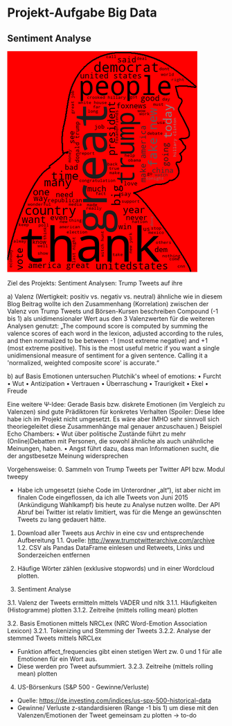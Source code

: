 # Projekt-Aufgabe Big Data
## Sentiment Analyse

![alt text](https://github.com/skrause-data/trump_tweets/blob/master/wordcloud.png)



Ziel des Projekts:
Sentiment Analysen: Trump Tweets auf ihre 

a) Valenz (Wertigkeit: positiv vs. negativ vs. neutral)
ähnliche wie in diesem Blog Beitrag wollte ich den Zusammenhang (Korrelation) zwischen der Valenz von Trump Tweets und Börsen-Kursen beschreiben
Compound (-1 bis 1) als unidimensionaler Wert aus den 3 Valenzwerten für die weiteren Analysen genutzt:
„The compound score is computed by summing the valence scores of each word in the lexicon, adjusted according to the rules, and then normalized to be between -1 (most extreme negative) and +1 (most extreme positive). This is the most useful metric if you want a single unidimensional measure of sentiment for a given sentence. Calling it a 'normalized, weighted composite score' is accurate.“

b) auf Basis Emotionen untersuchen
Plutchik's wheel of emotions:
    •	    Furcht
    •	    Wut
    •	    Antizipation
    •	    Vertrauen
    •	    Überraschung
    •	    Traurigkeit
    •	    Ekel
    •	    Freude

Eine weitere Ψ-Idee: Gerade Basis bzw. diskrete Emotionen (im Vergleich zu Valenzen) sind gute Prädiktoren für konkretes Verhalten (Spoiler: Diese Idee habe ich im Projekt nicht umgesetzt. Es wäre aber IMHO sehr sinnvoll sich theoriegeleitet diese Zusammenhänge mal genauer anzuschauen.)
Beispiel Echo Chambers: 
•	Wut über politische Zustände führt zu mehr (Online)Debatten mit Personen, die sowohl ähnliche als auch unähnliche Meinungen, haben.
•	Angst führt dazu, dass man Informationen sucht, die der angstbesetze Meinung widersprechen

Vorgehensweise:
0.	Sammeln von Trump Tweets per Twitter API bzw. Modul tweepy
-	Habe ich umgesetzt (siehe Code im Unterordner „alt“), ist aber nicht im finalen Code eingeflossen, da ich alle Tweets von Juni 2015 (Ankündigung Wahlkampf) bis heute zu Analyse nutzen wollte. Der API Abruf bei Twitter ist relativ limitiert, was für die Menge an gewünschten Tweets zu lang gedauert hätte.

1.	Download aller Tweets aus Archiv in eine csv und entsprechende Aufbereitung
1.1.	Quelle: http://www.trumptwitterarchive.com/archive
1.2.	CSV als Pandas DataFrame einlesen und Retweets, Links und Sonderzeichen entfernen

2.	Häufige Wörter zählen (exklusive stopwords) und in einer Wordcloud plotten.


3.	Sentiment Analyse

3.1.	Valenz der Tweets ermitteln mittels VADER und nltk
3.1.1.	 Häufigkeiten (Histogramme) plotten
3.1.2.	 Zeitreihe (mittels rolling mean) plotten

3.2.	Basis Emotionen mittels NRCLex (NRC Word-Emotion Association Lexicon)
3.2.1.	 Tokenizing und Stemming der Tweets
3.2.2.	 Analyse der stemmed Tweets mittels NRCLex
-	Funktion affect_frequencies gibt einen stetigen Wert zw. 0 und 1 für alle Emotionen für ein Wort aus.
-	Diese werden pro Tweet aufsummiert.
3.2.3.	 Zeitreihe (mittels rolling mean) plotten

4.	US-Börsenkurs (S&P 500 - Gewinne/Verluste)
-	Quelle: https://de.investing.com/indices/us-spx-500-historical-data
-	Gewinne/ Verluste z-standardisieren (Range -1 bis 1) um diese mit den Valenzen/Emotionen der Tweet gemeinsam zu plotten
    ->	to-do
